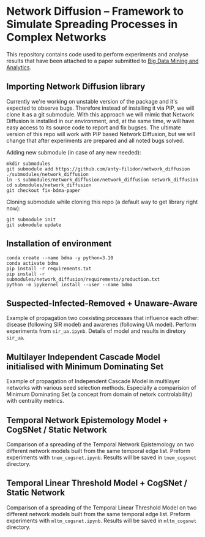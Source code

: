 # Network Diffusion – Framework to Simulate Spreading Processes in Complex Networks

This repository contains code used to perform experiments and analyse results 
that have been attached to a paper submitted to 
[Big Data Mining and Analytics](https://ieeexplore.ieee.org/xpl/RecentIssue.jsp?punumber=8254253).

## Importing Network Diffusion library
Currently we're working on unstable version of the package and it's expected to
observe bugs. Therefore instead of installing it via PIP, we will clone it as
a git submodule. With this approach we will mimic that Network Diffusion is 
installed in our environment, and, at the same time, w will have easy access 
to its source code to report and fix bugses. The ultimate version of this repo
will work with PIP based Network Diffusion, but we will change that after
experiments are prepared and all noted bugs solved.

Adding new submodule (in case of any new needed):
```
mkdir submodules
git submodule add https://github.com/anty-filidor/network_diffusion ./submodules/network_diffusion
ln -s submodules/network_diffusion/network_diffusion network_diffusion  
cd submodules/network_diffusion
git checkout fix-bdma-paper
```

Cloning submodule while cloning this repo (a default way to get library right now):
```
git submodule init
git submodule update
```

## Installation of environment
```
conda create --name bdma -y python=3.10
conda activate bdma
pip install -r requirements.txt
pip install -r submodules/network_diffusion/requirements/production.txt
python -m ipykernel install --user --name bdma
```

## Suspected-Infected-Removed + Unaware-Aware
Example of propagation two coexisting processes that influence each other: 
disease (following SIR model) and awarenes (following UA model). Perform 
experiments from `sir_ua.ipynb`. Details of model and results in diretory `sir_ua`.

## Multilayer Independent Cascade Model initialised with Minimum Dominating Set
Example of propagation of Independent Cascade Model in multilayer networks with
various seed selection methods. Especially a comparision of Minimum Dominating Set
(a concept from domain of netork controlability) with centrality metrics.

## Temporal Network Epistemology Model + CogSNet / Static Network
Comparison of a spreading of the Temporal Network Epistemology on two different
network models built from the same temporal edge list. Preform experiments with
`tnem_cogsnet.ipynb`. Results will be saved in `tnem_cogsnet` directory.

## Temporal Linear Threshold Model + CogSNet / Static Network
Comparison of a spreading of the Temporal Linear Threshold Model on two different
network models built from the same temporal edge list. Preform experiments with
`mltm_cogsnet.ipynb`. Results will be saved in `mltm_cogsnet` directory.

